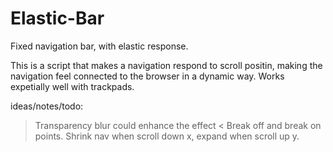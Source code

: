 Elastic-Bar
===========

Fixed navigation bar, with elastic response.

This is a script that makes a navigation respond to scroll positin, making the navigation feel connected to the browser in a dynamic way.
Works expetially well with trackpads.

ideas/notes/todo:
> Transparency blur could enhance the effect
< Break off and break on points. Shrink nav when scroll down x, expand when scroll up y.
